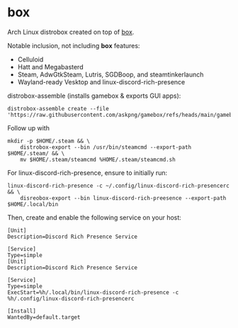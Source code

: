 # box

Arch Linux distrobox created on top of [box](https://github.com/askpng/box).

Notable inclusion, not including **box** features:
- Celluloid
- Hatt and Megabasterd
- Steam, AdwGtkSteam, Lutris, SGDBoop, and steamtinkerlaunch
- Wayland-ready Vesktop and linux-discord-rich-presence

distrobox-assemble (installs gamebox & exports GUI apps):

```
distrobox-assemble create --file 'https://raw.githubusercontent.com/askpng/gamebox/refs/heads/main/gamebox.ini'
```

Follow up with

```
mkdir -p $HOME/.steam && \
    distrobox-export --bin /usr/bin/steamcmd --export-path $HOME/.steam/ && \
    mv $HOME/.steam/steamcmd %HOME/.steam/steamcmd.sh
```

For linux-discord-rich-presence, ensure to initially run:
```
linux-discord-rich-presence -c ~/.config/linux-discord-rich-presencerc && \
    disreobox-export --bin linux-discord-rich-preesence --export-path $HOME/.local/bin
```
Then, create and enable the following service on your host:
```
[Unit]
Description=Discord Rich Presence Service

[Service]
Type=simple
[Unit]
Description=Discord Rich Presence Service

[Service]
Type=simple
ExecStart=%h/.local/bin/linux-discord-rich-presence -c %h/.config/linux-discord-rich-presencerc

[Install]
WantedBy=default.target
```